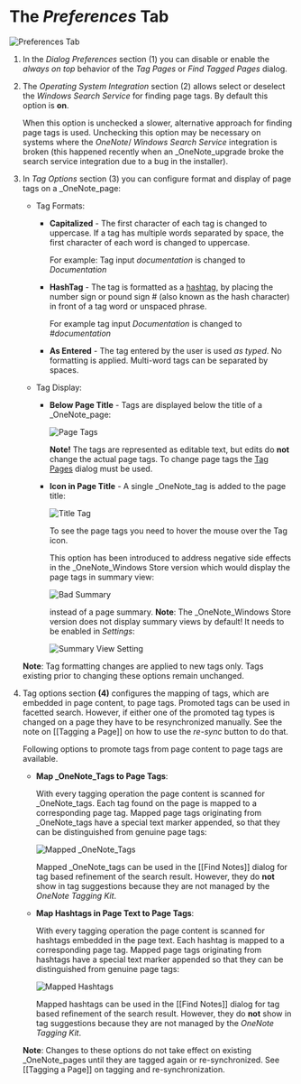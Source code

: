 # The _Preferences_ Tab

![Preferences Tab](images/PreferencesTab.png)
1. In the _Dialog Preferences_ section (1) you can disable or enable
   the _always on top_ behavior of the _Tag Pages_ or _Find Tagged Pages_ dialog.

2. The _Operating System Integration_ section (2) allows select or deselect the
   _Windows Search Service_ for finding page tags. By default this option is **on**.

   When this option is unchecked a slower, alternative approach for
   finding page tags is used. Unchecking this option may be necessary on systems where the _OneNote_/ _Windows Search Service_
   integration is broken (this happened recently when an _OneNote_upgrade broke the search service integration due to a bug
   in the installer).

3. In _Tag Options_ section (3) you can configure format and display
   of page tags on a _OneNote_page:

   * Tag Formats:

     * **Capitalized** - The first character of each tag is changed to uppercase. If a
       tag has multiple words separated by space, the first character of each word is
       changed to uppercase.

       For example: Tag input _documentation_ is changed to _Documentation_

     * **HashTag** - The tag is formatted as a [hashtag](https://en.wikipedia.org/wiki/Hashtag),
       by placing the number sign or pound sign # (also known as the hash character) in front of
       a tag word or unspaced phrase.

       For example tag input _Documentation_ is changed to _#documentation_

     * **As Entered** - The tag entered by the user is used _as typed_. No formatting is applied.
       Multi-word tags can be separated by spaces.

   * Tag Display:

     * **Below Page Title** - Tags are displayed below the title of a
       _OneNote_page:

       ![Page Tags](https://github.com/WetHat/OnenoteTaggingKit/wiki/images/TaggedPage.png)

        **Note!** The tags are represented as editable text, but edits do **not** change the actual page tags.
        To change page tags the [Tag Pages](https://github.com/WetHat/OnenoteTaggingKit/wiki/Tagging-a-Page)
        dialog must be used.

     * **Icon in Page Title** - A single _OneNote_tag is added to the page title:

       ![Title Tag](https://github.com/WetHat/OnenoteTaggingKit/wiki/images/TitleTag.png)

       To see the page tags you need to hover the mouse over the Tag icon.

       This option has been introduced to address negative side effects in
       the _OneNote_Windows Store version which would display the page tags in
       summary view:

       ![Bad Summary](https://github.com/WetHat/OnenoteTaggingKit/wiki/images/OneNoteUWPSummary1.png)

       instead of a page summary. **Note**: The _OneNote_Windows Store version does
       not display summary views by default! It needs to be enabled in _Settings_:

       ![Summary View Setting](https://github.com/WetHat/OnenoteTaggingKit/wiki/images/OneNotePreview.png)

   **Note**: Tag formatting changes are applied to new tags only.
   Tags existing prior to changing these options remain unchanged.

4. Tag options section **(4)** configures the mapping of tags, which are embedded in
   page content, to page tags. Promoted tags can be used in facetted search. However, if either one
   of the promoted tag types is changed on a page they have to be resynchronized manually.
   See the note on [[Tagging a Page]] on how to use the _re-sync_ button to do that.

   Following options to promote tags from page content to page tags are available.

   * **Map _OneNote_Tags to Page Tags**:

     With every tagging operation the page content is scanned for _OneNote_tags. Each tag found
     on the page is mapped to a corresponding page tag. Mapped page tags originating from _OneNote_tags
     have a special text marker appended, so that they can be distinguished from genuine page tags:

     ![Mapped _OneNote_Tags](https://github.com/WetHat/OnenoteTaggingKit/wiki/images/MappedOneNoteTags.png)

     Mapped _OneNote_tags can be used in the [[Find Notes]] dialog for tag based refinement of the
     search result. However, they do **not** show in tag suggestions because they are not managed
     by the _OneNote Tagging Kit_.

   * **Map Hashtags in Page Text to Page Tags**:

     With every tagging operation the page content is scanned for hashtags embedded in the page text.
     Each hashtag is mapped to a corresponding page tag. Mapped page tags originating from
     hashtags have a special text marker appended so that they can be distinguished from genuine page
     tags:

     ![Mapped Hashtags](https://github.com/WetHat/OnenoteTaggingKit/wiki/images/MappedHashtags.png)

     Mapped hashtags can be used in the [[Find Notes]] dialog for tag based refinement of the
     search result. However, they do **not** show in tag suggestions because they are not managed by the
     _OneNote Tagging Kit_.

   **Note**: Changes to these options do not take effect on existing _OneNote_pages until they are
   tagged again or re-synchronized. See [[Tagging a Page]] on tagging and re-synchronization.



